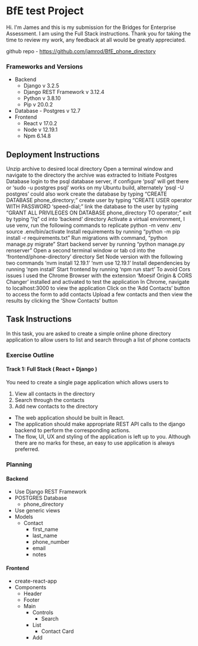 # BfE test Project
Hi. I'm James and this is my submission for the Bridges for Enterprise Assessment. I am using the Full Stack instructions.
Thank you for taking the time to review my work, any feedback at all would be greatly appreciated.


github repo - https://github.com/jamrod/BfE_phone_directory


### Frameworks and Versions
* Backend
    * Django v 3.2.5
    * Django REST Framework v 3.12.4
    * Python v 3.8.10
    * Pip v 20.0.2
* Database - Postgres v 12.7
* Frontend 
    * React v 17.0.2
    * Node v 12.19.1
    * Npm 6.14.8


## Deployment Instructions

Unzip archive to desired local directory
Open a terminal window and navigate to the directory the archive was extracted to
Initiate Postgres Database
login to the psql database server, if configure ‘psql’ will get there or ‘sudo -u postgres psql’ works on my Ubuntu build, alternately ‘psql -U postgres’ could also work
create the database by typing “CREATE DATABASE phone_directory;”
create user by typing “CREATE USER operator WITH PASSWORD ‘speed-dial;”
link the database to the user by typing “GRANT ALL PRIVILEGES ON DATABASE phone_directory TO operator;”
exit by typing “/q”
cd into ‘backend’ directory
Activate a virtual environment, I use venv, run the following commands to replicate
python -m venv .env
source .env/bin/activate
Install requirements by running “python -m pip install -r requirements.txt”
Run migrations with command, “python manage.py migrate”
Start backend server by running “python manage.py renserver”
Open a second terminal window or tab
cd into the ‘frontend/phone-directory’ directory
Set Node version with the following two commands
‘nvm install 12.19.1’
‘nvm use 12.19.1’
Install dependencies by running ‘npm install’
Start frontend by running ‘npm run start’
To avoid Cors issues I used the Chrome Browser with the extension ‘Moesif Origin & CORS Changer’ installed and activated to test the application
In Chrome, navigate to localhost:3000 to view the application
Click on the ‘Add Contacts’ button to access the form to add contacts
Upload a few contacts and then view the results by clicking the ‘Show Contacts’ button



## Task Instructions
In this task, you are asked to create a simple online phone directory application to allow users to list and search through a list of phone contacts
### Exercise Outline
#### Track 1: Full Stack ( React + Django )
You need to create a single page application which allows users to
1. View all contacts in the directory
2. Search through the contacts
3. Add new contacts to the directory
* The web application should be built in React.
* The application should make appropriate REST API calls to the django backend to
perform the corresponding actions.
* The flow, UI, UX and styling of the application is left up to you. Although there are no
marks for these, an easy to use application is always preferred.


### Planning


#### Backend
* Use Django REST Framework
* POSTGRES Database
    * phone_directory
* Use generic views
* Models
    * Contact
        * first_name
        * last_name
        * phone_number
        * email
        * notes

#### Frontend
* create-react-app
* Components
    * Header
    * Footer
    * Main
        * Controls
            * Search
        * List
            * Contact Card
        * Add
